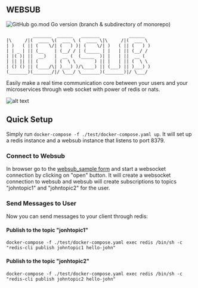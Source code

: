 ## WEBSUB
![GitHub go.mod Go version (branch & subdirectory of monorepo)](https://img.shields.io/github/go-mod/go-version/mammadmodi/websub/master?filename=go.mod)
~~~
          _______  ______   _______           ______  
|\     /|(  ____ \(  ___ \ (  ____ \|\     /|(  ___ \ 
| )   ( || (    \/| (   ) )| (    \/| )   ( || (   ) )
| | _ | || (__    | (__/ / | (_____ | |   | || (__/ / 
| |( )| ||  __)   |  __ (  (_____  )| |   | ||  __ (  
| || || || (      | (  \ \       ) || |   | || (  \ \ 
| () () || (____/\| )___) )/\____) || (___) || )___) )
(_______)(_______/|/ \___/ \_______)(_______)|/ \___/ 
~~~

Easily make a real time communication core between your users and your microservices through web socket with power of
redis or nats.

![alt text](https://github.com/mammadmodi/websub/blob/master/architecture.png?raw=true)

## Quick Setup

Simply run ```docker-compose -f ./test/docker-compose.yaml up```. It will set up a redis instance and a websub instance
that listens to port 8379.

### Connect to Websub

In browser go to the [websub_sample form](http://127.0.0.1:8379/socket/form?username=john&topics=johntopic1,johntopic2)
and start a websocket connection by clicking on "open" button. It will create a websocket connection to websub and
websub will create subscriptions to topics "johntopic1" and "johntopic2"
for the user.

### Send Messages to User

Now you can send messages to your client through redis:

#### Publish to the topic "jonhtopic1"

```docker-compose -f ./test/docker-compose.yaml exec redis /bin/sh -c "redis-cli publish johntopic1 hello-john"```

#### Publish to the topic "jonhtopic2"

```docker-compose -f ./test/docker-compose.yaml exec redis /bin/sh -c "redis-cli publish johntopic2 hello-john"```
